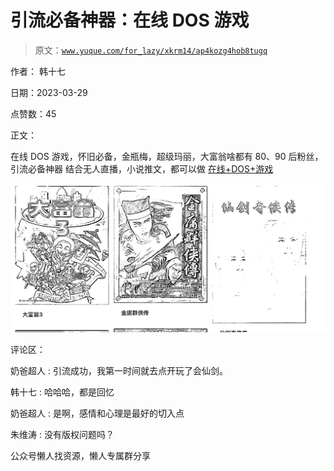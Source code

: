 # 引流必备神器：在线 DOS 游戏

> 原文：[`www.yuque.com/for_lazy/xkrm14/ap4kozg4hob8tugq`](https://www.yuque.com/for_lazy/xkrm14/ap4kozg4hob8tugq)

作者： 韩十七

日期：2023-03-29

点赞数：45

正文：

在线 DOS 游戏，怀旧必备，金瓶梅，超级玛丽，大富翁啥都有 80、90 后粉丝，引流必备神器 结合无人直播，小说推文，都可以做 [在线+DOS+游戏](https://dos.zczc.cz)

![](img/ffb1f10e30878182d81c2c7bc861a6bb.png)  

评论区：

奶爸超人 : 引流成功，我第一时间就去点开玩了会仙剑。

韩十七 : 哈哈哈，都是回忆

奶爸超人 : 是啊，感情和心理是最好的切入点

朱维涛 : 没有版权问题吗？

公众号懒人找资源，懒人专属群分享

